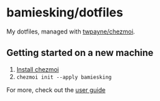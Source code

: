 # bamiesking/dotfiles

My dotfiles, managed with [twpayne/chezmoi](https://github.com/twpayne/chezmoi).

## Getting started on a new machine

1. [Install chezmoi](https://www.chezmoi.io/install/)
2. `chezmoi init --apply bamiesking`

For more, check out the [user guide](https://www.chezmoi.io/user-guide/command-overview/)
